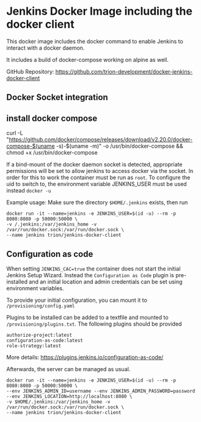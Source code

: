 # Jenkins Docker Image including the docker client
This docker image includes the docker command to enable Jenkins to interact with a docker daemon.

It includes a build of docker-compose working on alpine as well.


GitHub Repository: https://github.com/trion-development/docker-jenkins-docker-client

## Docker Socket integration
## install docker compose

curl -L "https://github.com/docker/compose/releases/download/v2.20.0/docker-compose-$(uname -s)-$(uname -m)" -o /usr/bin/docker-compose && \
chmod +x /usr/bin/docker-compose

If a bind-mount of the docker daemon socket is detected, appropriate permissions will be set to allow jenkins to access docker via the socket.
In order for this to work the container must be run as `root`.
To configure the uid to switch to, the environment variable JENKINS_USER must be used instead `docker -u`

Example usage: Make sure the directory `$HOME/.jenkins` exists, then run

```
docker run -it --name=jenkins -e JENKINS_USER=$(id -u) --rm -p 8080:8080 -p 50000:50000 \
-v /.jenkins:/var/jenkins_home -v /var/run/docker.sock:/var/run/docker.sock \
--name jenkins trion/jenkins-docker-client
```


## Configuration as code

When setting `JENKINS_CAC=true` the container does not start the initial Jenkins Setup Wizard.
Instead the ```Configuration as Code``` plugin is pre-installed and an initial location and admin credentials can be set using environment variables.

To provide your initial configuration, you can mount it to `/provisioning/config.yaml`

Plugins to be installed can be added to a textfile and mounted to `/provisioning/plugins.txt`.
The following plugins should be provided

```
authorize-project:latest
configuration-as-code:latest
role-strategy:latest
```

More details: https://plugins.jenkins.io/configuration-as-code/

Afterwards, the server can be managed as usual.


```
docker run -it --name=jenkins -e JENKINS_USER=$(id -u) --rm -p 8080:8080 -p 50000:50000 \
--env JENKINS_ADMIN_ID=username --env JENKINS_ADMIN_PASSWORD=password --env JENKINS_LOCATION=http://localhost:8080 \
-v $HOME/.jenkins:/var/jenkins_home -v /var/run/docker.sock:/var/run/docker.sock \
--name jenkins trion/jenkins-docker-client
```


